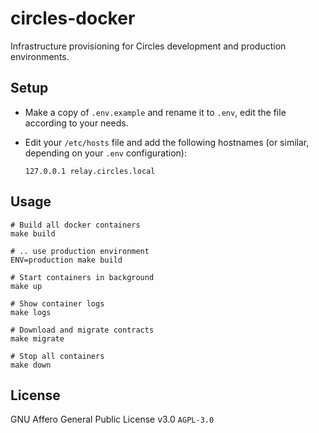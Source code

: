 # circles-docker

Infrastructure provisioning for Circles development and production environments.

## Setup

* Make a copy of `.env.example` and rename it to `.env`, edit the file according to your needs.

* Edit your `/etc/hosts` file and add the following hostnames (or similar, depending on your `.env` configuration):

    ```
    127.0.0.1 relay.circles.local
    ```

## Usage

```
# Build all docker containers
make build

# .. use production environment
ENV=production make build

# Start containers in background
make up

# Show container logs
make logs

# Download and migrate contracts
make migrate

# Stop all containers
make down
```

## License

GNU Affero General Public License v3.0 `AGPL-3.0`
